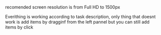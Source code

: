 recomended screen resolution is from Full HD to 1500px

Everithing is working according to task description, only thing that doesnt work is add items by dragginf from the left pannel but you can still add items by click
